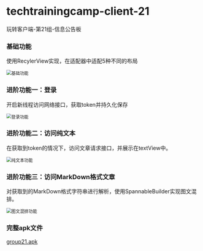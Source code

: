# techtrainingcamp-client-21
玩转客户端-第21组-信息公告板

### 基础功能
使用RecylerView实现，在适配器中适配5种不同的布局

<img src="F:\字节跳动客户端技术营\作业提交材料\img\基础功能.gif" alt="基础功能" style="zoom:80%;" />

### 进阶功能一：登录
开启新线程访问网络接口，获取token并持久化保存

<img src="F:\字节跳动客户端技术营\作业提交材料\img\登录功能.gif" alt="登录功能" style="zoom:80%;" />

### 进阶功能二：访问纯文本
在获取到token的情况下，访问文章请求接口，并展示在textView中。

<img src="F:\字节跳动客户端技术营\作业提交材料\img\纯文本功能.gif" alt="纯文本功能" style="zoom:80%;" />

### 进阶功能三：访问MarkDown格式文章
对获取到的MarkDown格式字符串进行解析，使用SpannableBuilder实现图文混排。

<img src="F:\字节跳动客户端技术营\作业提交材料\img\图文混排功能.gif" alt="图文混排功能" style="zoom:80%;" />

### 完整apk文件

 [group21.apk](app\release\group21.apk) 

